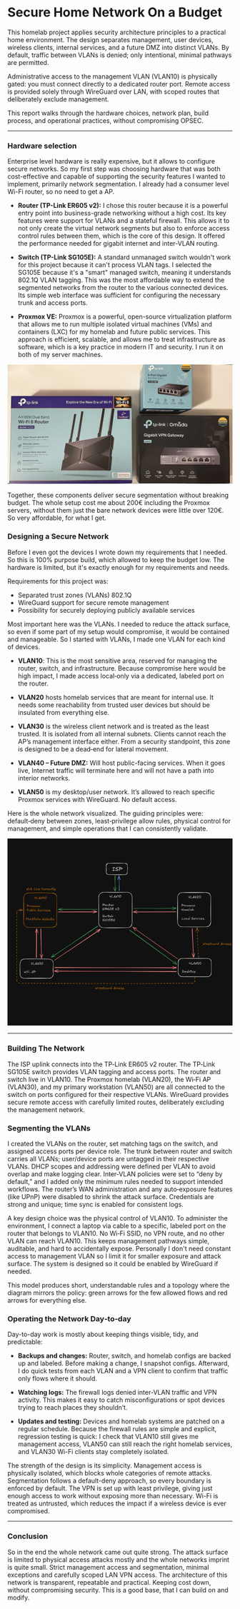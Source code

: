 <!--- metadata
id: 006
title: Secure Home Network On a Budget
subtitle: Homelab Project
date: 6.10.2025
url: projects/project.html?project=Secure_Network
image: /assets/projects/Secure_Network/chart.webp
imageAlt: Secure Home Network hardware
summary: This homelab project demonstrates how I build a secure, segmented home network using affordable hardware and security architecture principles. It covers hardware selection, VLAN design, build process, and operational practices for strong isolation and minimal attack surface.
tags: ["Network", "Security", "VLAN", "WireGuard", "Homelab"]
creators: Robin Niinemets
duration: 1.5 weeks
tools: ["TP-Link ER605", "TP-Link SG105E", "Proxmox", "WireGuard"]
--->  

# Secure Home Network On a Budget

This homelab project applies security architecture principles to a practical home environment. The design separates management, user devices, wireless clients, internal services, and a future DMZ into distinct VLANs. By default, traffic between VLANs is denied; only intentional, minimal pathways are permitted.

Administrative access to the management VLAN (VLAN10) is physically gated: you must connect directly to a dedicated router port. Remote access is provided solely through WireGuard over LAN, with scoped routes that deliberately exclude management.

This report walks through the hardware choices, network plan, build process, and operational practices, without compromising OPSEC.

---

### Hardware selection

Enterprise level hardware is really expensive, but it allows to configure secure networks. So my first step was choosing hardware that was both cost-effective and capable of supporting the security features I wanted to implement, primarily network segmentation. I already had a consumer level Wi-Fi router, so no need to get a AP.

- **Router (TP-Link ER605 v2):** I chose this router because it is a powerful entry point into business-grade networking without a high cost. Its key features were support for VLANs and a stateful firewall. This allows it to not only create the virtual network segments but also to enforce access control rules between them, which is the core of this design. It offered the performance needed for gigabit internet and inter-VLAN routing.

- **Switch (TP-Link SG105E):**  A standard unmanaged switch wouldn't work for this project because it can't process VLAN tags. I selected the SG105E because it's a "smart" managed switch, meaning it understands 802.1Q VLAN tagging. This was the most affordable way to extend the segmented networks from the router to the various connected devices. Its simple web interface was sufficient for configuring the necessary trunk and access ports.

- **Proxmox VE:** Proxmox is a powerful, open-source virtualization platform that allows me to run multiple isolated virtual machines (VMs) and containers (LXC) for my homelab and future public services. This approach is efficient, scalable, and allows me to treat infrastructure as software, which is a key practice in modern IT and security. I run it on both of my server machines.

![Image of the hardware of the setup.](/assets/projects/Secure_Network/hardware.webp)

Together, these components deliver secure segmentation without breaking budget. The whole setup cost me about 200€ including the Proxmox servers, without them just the bare network devices were little over 120€. So very affordable, for what I get.

### Designing a Secure Network

Before I even got the devices I wrote down my requirements that I needed. So this is 100% purpose build, which allowed to keep the budget low. The hardware is limited, but it's exactly enough for my requirements and needs.

Requirements for this project was:

- Separated trust zones (VLANs) 802.1Q
- WireGuard support for secure remote management
- Possibility for securely deploying publicly available services

Most important here was the VLANs. I needed to reduce the attack surface, so even if some part of my setup would compromise, it would be contained and manageable. So I started with VLANs, I made one VLAN for each kind of devices.

- **VLAN10**: This is the most sensitive area, reserved for managing the router, switch, and infrastructure. Because compromise here would be high impact, I made access local‑only via a dedicated, labeled port on the router.

- **VLAN20** hosts homelab services that are meant for internal use. It needs some reachability from trusted user devices but should be insulated from everything else.

- **VLAN30** is the wireless client network and is treated as the least trusted. It is isolated from all internal subnets. Clients cannot reach the AP’s management interface either. From a security standpoint, this zone is designed to be a dead‑end for lateral movement.

- **VLAN40 – Future DMZ:** Will host public-facing services. When it goes live, Internet traffic will terminate here and will not have a path into interior networks.

- **VLAN50** is my desktop/user network. It’s allowed to reach specific Proxmox services with WireGuard. No default access.

Here is the whole network visualized. The guiding principles were: default‑deny between zones, least‑privilege allow rules, physical control for management, and simple operations that I can consistently validate.

![Chart of the whole network topology](/assets/projects/Secure_Network/chart.webp)

---

### Building The Network

The ISP uplink connects into the TP‑Link ER605 v2 router. The TP‑Link SG105E switch provides VLAN tagging and access ports. The router and switch live in VLAN10. The Proxmox homelab (VLAN20), the Wi‑Fi AP (VLAN30), and my primary workstation (VLAN50) are all connected to the switch on ports configured for their respective VLANs. WireGuard provides secure remote access with carefully limited routes, deliberately excluding the management network.

### Segmenting the VLANs

I created the VLANs on the router, set matching tags on the switch, and assigned access ports per device role. The trunk between router and switch carries all VLANs; user/device ports are untagged in their respective VLANs. DHCP scopes and addressing were defined per VLAN to avoid overlap and make logging clear. Inter‑VLAN policies were set to “deny by default,” and I added only the minimum rules needed to support intended workflows. The router’s WAN administration and any auto‑exposure features (like UPnP) were disabled to shrink the attack surface. Credentials are strong and unique; time sync is enabled for consistent logs.

A key design choice was the physical control of VLAN10. To administer the environment, I connect a laptop via cable to a specific, labeled port on the router that belongs to VLAN10. No Wi‑Fi SSID, no VPN route, and no other VLAN can reach VLAN10. This keeps management pathways simple, auditable, and hard to accidentally expose. Personally I don't need constant access to management VLAN so I limit it for smaller exposure and attack surface. The system is designed so it could be enabled by WireGuard if needed.

This model produces short, understandable rules and a topology where the diagram mirrors the policy: green arrows for the few allowed flows and red arrows for everything else.

### Operating the Network Day‑to‑day

Day-to-day work is mostly about keeping things visible, tidy, and predictable:

- **Backups and changes:** Router, switch, and homelab configs are backed up and labeled. Before making a change, I snapshot configs. Afterward, I do quick tests from each VLAN and a VPN client to confirm that traffic only flows where it should.

- **Watching logs:** The firewall logs denied inter-VLAN traffic and VPN activity. This makes it easy to catch misconfigurations or spot devices trying to reach places they shouldn’t.

- **Updates and testing:** Devices and homelab systems are patched on a regular schedule. Because the firewall rules are simple and explicit, regression testing is quick: I check that VLAN10 still gives me management access, VLAN50 can still reach the right homelab services, and VLAN30 Wi-Fi clients stay completely isolated.

The strength of the design is its simplicity. Management access is physically isolated, which blocks whole categories of remote attacks. Segmentation follows a default-deny approach, so every boundary is enforced by default. The VPN is set up with least privilege, giving just enough access to work without exposing more than necessary. Wi-Fi is treated as untrusted, which reduces the impact if a wireless device is ever compromised.

---

### Conclusion

So in the end the whole network came out quite strong. The attack surface is limited to physical access attacks mostly and the whole networks imprint is quite small. Strict management access and segmentation, minimal exceptions and carefully scoped LAN VPN access. The architecture of this network is transparent, repeatable and practical. Keeping cost down, without compromising security. This is a good base, that I can build on and modify.  
